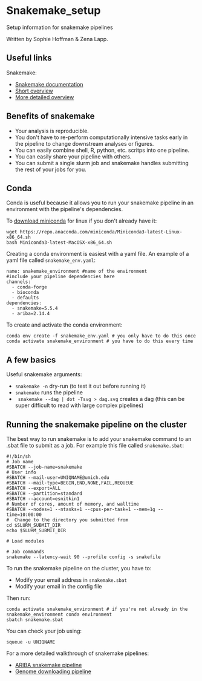 # Snakemake_setup
Setup information for snakemake pipelines 

Written by Sophie Hoffman & Zena Lapp.

## Useful links
Snakemake:
- [Snakemake documentation](https://snakemake.readthedocs.io/en/stable/)
- [Short overview](https://slides.com/johanneskoester/snakemake-short#/)
- [More detailed overview](https://slides.com/johanneskoester/snakemake-tutorial#/)

## Benefits of snakemake
- Your analysis is reproducible.
- You don't have to re-perform computationally intensive tasks early in the pipeline to change downstream analyses or figures.
- You can easily combine shell, R, python, etc. scritps into one pipeline.
- You can easily share your pipeline with others.
- You can submit a single slurm job and snakemake handles submitting the rest of your jobs for you.

## Conda

Conda is useful because it allows you to run your snakemake pipeline in an environment with the pipeline's dependencies. 

To [download miniconda](https://docs.conda.io/en/latest/miniconda.html) for linux if you don't already have it:
```
wget https://repo.anaconda.com/miniconda/Miniconda3-latest-Linux-x86_64.sh
bash Miniconda3-latest-MacOSX-x86_64.sh
```

Creating a conda environment is easiest with a yaml file. An example of a yaml file called `snakemake_env.yaml`: 
```
name: snakemake_environment #name of the environment
#include your pipeline dependencies here
channels:
  - conda-forge
  - bioconda
  - defaults
dependencies: 
  - snakemake=5.5.4
  - ariba=2.14.4
```
To create and activate the conda environment:
```
conda env create -f snakemake_env.yaml # you only have to do this once
conda activate snakemake_environment # you have to do this every time 
```

## A few basics

Useful snakemake arguments:
- `snakemake -n` dry-run (to test it out before running it)
- `snakemake` runs the pipeline
- ` snakemake --dag | dot -Tsvg > dag.svg` creates a dag (this can be super difficult to read with large complex pipelines)

## Running the snakemake pipeline on the cluster
The best way to run snakemake is to add your snakemake command to an .sbat file to submit as a job. For example this file called `snakemake.sbat`: 
```
#!/bin/sh
# Job name
#SBATCH --job-name=snakemake
# User info
#SBATCH --mail-user=UNIQNAME@umich.edu
#SBATCH --mail-type=BEGIN,END,NONE,FAIL,REQUEUE
#SBATCH --export=ALL
#SBATCH --partition=standard
#SBATCH --account=esnitkin1
# Number of cores, amount of memory, and walltime
#SBATCH --nodes=1 --ntasks=1 --cpus-per-task=1 --mem=1g --time=10:00:00
#  Change to the directory you submitted from
cd $SLURM_SUBMIT_DIR
echo $SLURM_SUBMIT_DIR

# Load modules

# Job commands
snakemake --latency-wait 90 --profile config -s snakefile 
```

To run the snakemake pipeline on the cluster, you have to:
- Modify your email address in `snakemake.sbat`
- Modify your email in the config file

Then run:
```
conda activate snakemake_environment # if you're not already in the snakemake_environment conda environment
sbatch snakemake.sbat
```

You can check your job using:
```
squeue -u UNIQNAME
```

For a more detailed walkthrough of snakemake pipelines: 
- [ARIBA snakemake pipeline](https://github.com/Snitkin-Lab-Umich/ariba_snakemake)
- [Genome downloading pipeline](https://github.com/Snitkin-Lab-Umich/genome_downloading_snakemake)
